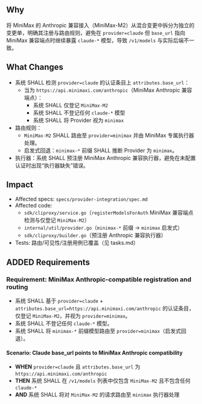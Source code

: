 ## Why
将 MiniMax 的 Anthropic 兼容接入（MiniMax-M2）从混合变更中拆分为独立的变更单，明确其注册与路由规则，避免在 `provider=claude` 但 `base_url` 指向 MiniMax 兼容端点时继续暴露 `claude-*` 模型，导致 `/v1/models` 与实际后端不一致。

## What Changes
- 系统 SHALL 检测 `provider=claude` 的认证条目上 `attributes.base_url`：
  - 当为 `https://api.minimaxi.com/anthropic`（MiniMax Anthropic 兼容端点）：
    - 系统 SHALL 仅登记 `MiniMax-M2`
    - 系统 SHALL 不登记任何 `claude-*` 模型
    - 系统 SHALL 将 Provider 视为 `minimax`
- 路由规则：
  - `MiniMax-M2` SHALL 路由至 `provider=minimax` 并由 MiniMax 专属执行器处理。
  - 启发式回退：`minimax-*` 前缀 SHALL 推断 Provider 为 `minimax`。
- 执行器：系统 SHALL 预注册 MiniMax Anthropic 兼容执行器，避免在未配置认证时出现“执行器缺失”错误。

## Impact
- Affected specs: `specs/provider-integration/spec.md`
- Affected code:
  - `sdk/cliproxy/service.go`（`registerModelsForAuth` MiniMax 兼容端点检测与仅登记 `MiniMax-M2`）
  - `internal/util/provider.go`（`minimax-*` 前缀 → `minimax` 启发式）
  - `sdk/cliproxy/builder.go`（预注册 Anthropic 兼容执行器）
- Tests: 路由/可见性/注册用例已覆盖（见 tasks.md）

## ADDED Requirements

### Requirement: MiniMax Anthropic-compatible registration and routing
- 系统 SHALL 基于 `provider=claude` + `attributes.base_url=https://api.minimaxi.com/anthropic` 的认证条目，仅登记 `MiniMax-M2`，并视为 `provider=minimax`。
- 系统 SHALL 不登记任何 `claude-*` 模型。
- 系统 SHALL 将 `minimax-*` 前缀模型路由至 `provider=minimax`（启发式回退）。

#### Scenario: Claude base_url points to MiniMax Anthropic compatibility
- **WHEN** `provider=claude` 且 `attributes.base_url` 为 `https://api.minimaxi.com/anthropic`
- **THEN** 系统 SHALL 在 `/v1/models` 列表中仅包含 `MiniMax-M2` 且不包含任何 `claude-*`
- **AND** 系统 SHALL 将对 `MiniMax-M2` 的请求路由至 `minimax` 执行器处理
